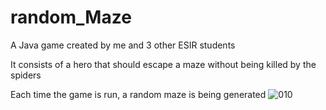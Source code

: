 # random_Maze

A Java game created by me and 3 other ESIR students

It consists of a hero that should escape a maze without being killed by the spiders

Each time the game is run, a random maze is being generated
![010](https://github.com/SalaheddineBoudguigue/random_Maze/assets/88691387/6dafd851-f60d-48bd-b6aa-29c840e93e83)
